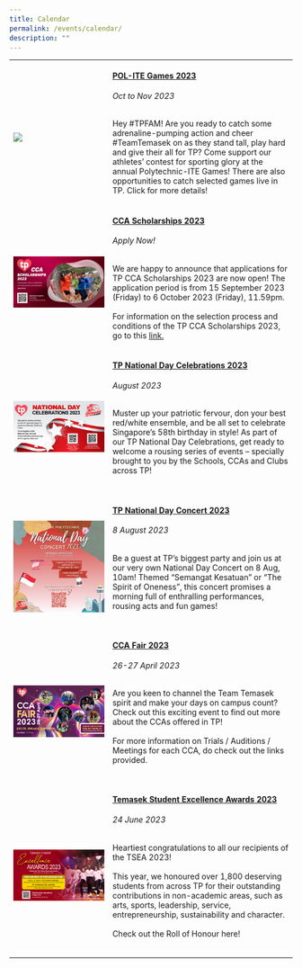 ```yaml
---
title: Calendar
permalink: /events/calendar/
description: ""
---
```

<table>
	<tbody>
		<tr>
				<td style="width:35%">
			<br>
				<img src="https://hosting.photobucket.com/images/i/tracyng81/POL-ITE_Games_2023_(Main).jpg?width=320&amp;height=320&amp;fit=bounds" style="display:block;margin-left:auto;margin-right:auto;">
		</td>
		<td style="width:65%"><br>
			<a href="/events/highlights/politegames2023/"><h4 style="margin-top:0%">POL-ITE Games 2023</h4></a>
				<h6 style="margin-top:0%"><i>Oct to Nov 2023</i></h6>
				<p style="margin-top:0%">
				Hey #TPFAM! Are you ready to catch some adrenaline-pumping action and cheer #TeamTemasek on as they stand tall, play hard and give their all for TP? Come support our athletes’ contest for sporting glory at the annual Polytechnic-ITE Games! There are also opportunities to catch selected games live in TP. Click for more details!
			<br>
		</p></td>
	</tr>
			<tr>
		<td style="width:35%">
			<br>
				<img src="/images/Events/CCA Scholarship/cca scholarship2023.jpg" style="display:block;margin-left:auto;margin-right:auto;">
		</td>
		<td style="width:65%"><br>
			<a href="/events/tp-cca-scholarships2023/"><h4 style="margin-top:0%">CCA Scholarships 2023</h4></a>
				<h6 style="margin-top:0%"><i>Apply Now!</i></h6>
				<p style="margin-top:0%">
					We are happy to announce that applications for TP CCA Scholarships 2023 are now open! 
				The application period is from 15 September 2023 (Friday) to 6 October 2023 (Friday), 11.59pm. 
										<br><br>
					For information on the selection process and conditions of the TP CCA Scholarships 2023, go to this <a href="/events/tp-cca-scholarships2023/"> link.</a>
			<br>
		</p></td>
	</tr>
			<tr>
		<td style="width:35%">
			<br>
				<img src="/images/homepage-images/homepage_ndc_2023.jpg" style="display:block;margin-left:auto;margin-right:auto;">
		</td>
		<td style="width:65%"><br>
			<a href="/events/highlights/tpnationaldaycelebrations2023/"><h4 style="margin-top:0%">TP National Day Celebrations 2023</h4></a>
				<h6 style="margin-top:0%"><i>August 2023</i></h6>
				<p style="margin-top:0%">
				Muster up your patriotic fervour, don your best red/white ensemble, and be all set to celebrate Singapore’s 58th birthday in style! As part of our TP National Day Celebrations, get ready to welcome a rousing series of events – specially brought to you by the Schools, CCAs and Clubs across TP!
									</p>
			<br>
		</td>
			</tr><tr>
		<td style="width:35%">
			<br>
				<img src="/images/homepage-images/ndc_2023%20.png" style="display:block;margin-left:auto;margin-right:auto;">
		</td>
		<td style="width:65%"><br>
			<a href="/events/highlights/tpnationaldayconcert2023/"><h4 style="margin-top:0%">TP National Day Concert 2023</h4></a>
				<h6 style="margin-top:0%"><i>8 August 2023</i></h6>
				<p style="margin-top:0%">
					Be a guest at TP’s biggest party and join us at our very own National Day Concert on 8 Aug, 10am! Themed “Semangat Kesatuan” or “The Spirit of Oneness”, this concert promises a morning full of enthralling performances, rousing acts and fun games!
							</p>
			<br>
		</td>
	</tr><tr>
		<td style="width:35%">
			<br>
				<img src="/images/Home/CCA Fair 2023.jpg" style="display:block;margin-left:auto;margin-right:auto;">
		</td>
		<td style="width:65%"><br>
			<a href="/events/ccafair2023/"><h4 style="margin-top:0%">CCA Fair 2023</h4></a>
				<h6 style="margin-top:0%"><i>26-27 April 2023</i></h6>
				<p style="margin-top:0%">
					Are you keen to channel the Team Temasek spirit and make your days on campus count? Check out this exciting event to find out more about the CCAs offered in TP!
					<br><br>
					For more information on Trials / Auditions / Meetings for each CCA, do check out the links provided.
				</p>
			<br>
		</td>
	</tr>
		<tr>
		<td style="width:35%">
			<br>
				<img src="/images/Home/tsea 2023 cover.jpg" style="display:block;margin-left:auto;margin-right:auto;">
		</td>
		<td style="width:65%"><br>
			<a href="/events/highlights/tsea2023/"><h4 style="margin-top:0%">Temasek Student Excellence Awards 2023</h4></a>
				<h6 style="margin-top:0%"><i>24 June 2023</i></h6>
				<p style="margin-top:0%">
					Heartiest congratulations to all our recipients of the TSEA 2023! 
					<br><br>
					This year, we honoured over 1,800 deserving students from across TP for their outstanding contributions in non-academic areas, such as arts, sports, leadership, service, entrepreneurship, sustainability and character.
										<br><br>
					Check out the Roll of Honour here!
				</p>
			<br>
		</td>
	</tr>

</tbody></table>